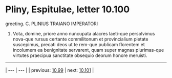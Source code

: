 # Pliny, Espitulae, letter 10.100

greeting. C. PLINIUS TRAIANO IMPERATORI



1. Vota, domine, priore anno nuncupata alacres laeti-que persolvimus nova-que rursus certante commilitonum et provincialium pietate suscepimus, precati deos ut te rem-que publicam florentem et incolumem ea benignitate servarent, quam super magnas plurimas-que virtutes praecipua sanctitate obsequio deorum honore meruisti.



---

| --- | --- |
| previous: [10.99](../10.99/) | next: [10.101](../10.101/) |